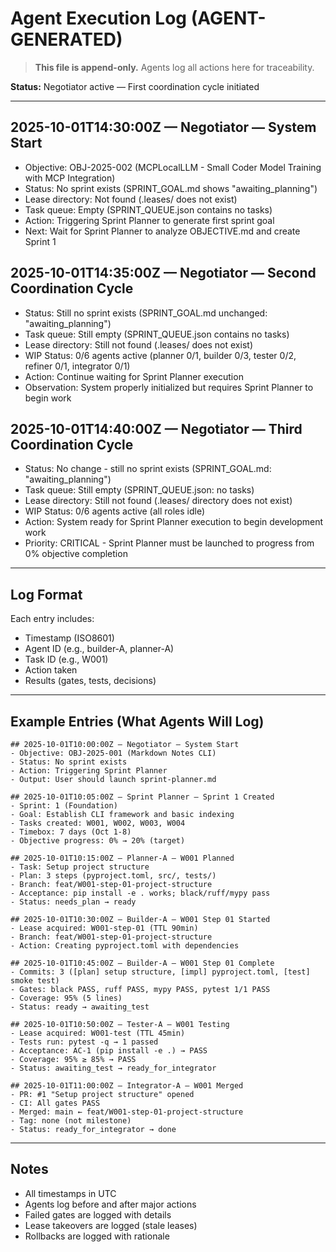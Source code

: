 # Agent Execution Log (AGENT-GENERATED)

> **This file is append-only.** Agents log all actions here for traceability.

**Status:** Negotiator active — First coordination cycle initiated

---

## 2025-10-01T14:30:00Z — Negotiator — System Start
- Objective: OBJ-2025-002 (MCPLocalLLM - Small Coder Model Training with MCP Integration)
- Status: No sprint exists (SPRINT_GOAL.md shows "awaiting_planning")
- Lease directory: Not found (.leases/ does not exist)
- Task queue: Empty (SPRINT_QUEUE.json contains no tasks)
- Action: Triggering Sprint Planner to generate first sprint goal
- Next: Wait for Sprint Planner to analyze OBJECTIVE.md and create Sprint 1

## 2025-10-01T14:35:00Z — Negotiator — Second Coordination Cycle
- Status: Still no sprint exists (SPRINT_GOAL.md unchanged: "awaiting_planning")
- Task queue: Still empty (SPRINT_QUEUE.json contains no tasks)
- Lease directory: Still not found (.leases/ does not exist)
- WIP Status: 0/6 agents active (planner 0/1, builder 0/3, tester 0/2, refiner 0/1, integrator 0/1)
- Action: Continue waiting for Sprint Planner execution
- Observation: System properly initialized but requires Sprint Planner to begin work

## 2025-10-01T14:40:00Z — Negotiator — Third Coordination Cycle
- Status: No change - still no sprint exists (SPRINT_GOAL.md: "awaiting_planning")
- Task queue: Still empty (SPRINT_QUEUE.json: no tasks)
- Lease directory: Still not found (.leases/ directory does not exist)
- WIP Status: 0/6 agents active (all roles idle)
- Action: System ready for Sprint Planner execution to begin development work
- Priority: CRITICAL - Sprint Planner must be launched to progress from 0% objective completion

---

## Log Format

Each entry includes:
- Timestamp (ISO8601)
- Agent ID (e.g., builder-A, planner-A)
- Task ID (e.g., W001)
- Action taken
- Results (gates, tests, decisions)

---

## Example Entries (What Agents Will Log)

```
## 2025-10-01T10:00:00Z — Negotiator — System Start
- Objective: OBJ-2025-001 (Markdown Notes CLI)
- Status: No sprint exists
- Action: Triggering Sprint Planner
- Output: User should launch sprint-planner.md

## 2025-10-01T10:05:00Z — Sprint Planner — Sprint 1 Created
- Sprint: 1 (Foundation)
- Goal: Establish CLI framework and basic indexing
- Tasks created: W001, W002, W003, W004
- Timebox: 7 days (Oct 1-8)
- Objective progress: 0% → 20% (target)

## 2025-10-01T10:15:00Z — Planner-A — W001 Planned
- Task: Setup project structure
- Plan: 3 steps (pyproject.toml, src/, tests/)
- Branch: feat/W001-step-01-project-structure
- Acceptance: pip install -e . works; black/ruff/mypy pass
- Status: needs_plan → ready

## 2025-10-01T10:30:00Z — Builder-A — W001 Step 01 Started
- Lease acquired: W001-step-01 (TTL 90min)
- Branch: feat/W001-step-01-project-structure
- Action: Creating pyproject.toml with dependencies

## 2025-10-01T10:45:00Z — Builder-A — W001 Step 01 Complete
- Commits: 3 ([plan] setup structure, [impl] pyproject.toml, [test] smoke test)
- Gates: black PASS, ruff PASS, mypy PASS, pytest 1/1 PASS
- Coverage: 95% (5 lines)
- Status: ready → awaiting_test

## 2025-10-01T10:50:00Z — Tester-A — W001 Testing
- Lease acquired: W001-test (TTL 45min)
- Tests run: pytest -q → 1 passed
- Acceptance: AC-1 (pip install -e .) → PASS
- Coverage: 95% ≥ 85% → PASS
- Status: awaiting_test → ready_for_integrator

## 2025-10-01T11:00:00Z — Integrator-A — W001 Merged
- PR: #1 "Setup project structure" opened
- CI: All gates PASS
- Merged: main ← feat/W001-step-01-project-structure
- Tag: none (not milestone)
- Status: ready_for_integrator → done
```

---

## Notes
- All timestamps in UTC
- Agents log before and after major actions
- Failed gates are logged with details
- Lease takeovers are logged (stale leases)
- Rollbacks are logged with rationale

